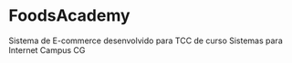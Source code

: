 # FoodsAcademy
Sistema de E-commerce desenvolvido para TCC de curso Sistemas para Internet Campus CG
